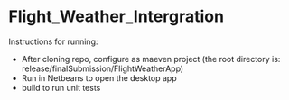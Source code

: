 # Flight_Weather_Intergration

Instructions for running:

- After cloning repo, configure as maeven project
  (the root directory is: release/finalSubmission/FlightWeatherApp)
- Run in Netbeans to open the desktop app
- build to run unit tests
